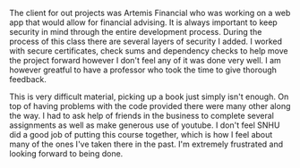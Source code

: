 The client for out projects was Artemis Financial who was working on a web app that would allow for financial advising.
It is always important to keep security in mind through the entire development process. During the process of this class there are several layers of security I added.
I worked with secure certificates, check sums and dependency checks to help move the project forward however I don't feel any of it was done very well.
I am however greatful to have a professor who took the time to give thorough feedback.

This is very difficult material, picking up a book just simply isn't enough. On top of having problems with the code provided there were many other along the way. I had to ask help of friends in the
business to complete several assignments as well as make generous use of youtube. I don't feel SNHU did a good job of putting this course together, which is how I feel about
many of the ones I've taken there in the past. 
I'm extremely frustrated and looking forward to being done.
